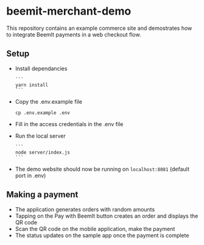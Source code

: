 # beemit-merchant-demo

This repository contains an example commerce site and demostrates how to integrate BeemIt payments in a web checkout flow.

## Setup

- Install dependancies

      ```
      yarn install
      ```

- Copy the .env.example file

  ```
  cp .env.example .env
  ```

- Fill in the access credentials in the .env file

- Run the local server

      ```
      node server/index.js
      ```

- The demo website should now be running on `localhost:8081` (default port in .env)

## Making a payment

- The application generates orders with random amounts
- Tapping on the Pay with BeemIt button creates an order and displays the QR code
- Scan the QR code on the mobile application, make the payment
- The status updates on the sample app once the payment is complete
